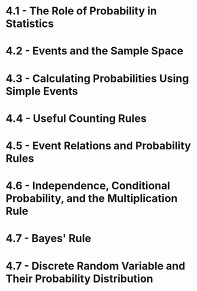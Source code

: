 # 4.1 - The Role of Probability in Statistics
# 4.2 - Events and the Sample Space

# 4.3 - Calculating Probabilities Using Simple Events
# 4.4 - Useful Counting Rules
# 4.5 - Event Relations and Probability Rules
# 4.6 - Independence, Conditional Probability, and the Multiplication Rule
# 4.7 - Bayes' Rule
# 4.7 - Discrete Random Variable and Their Probability Distribution